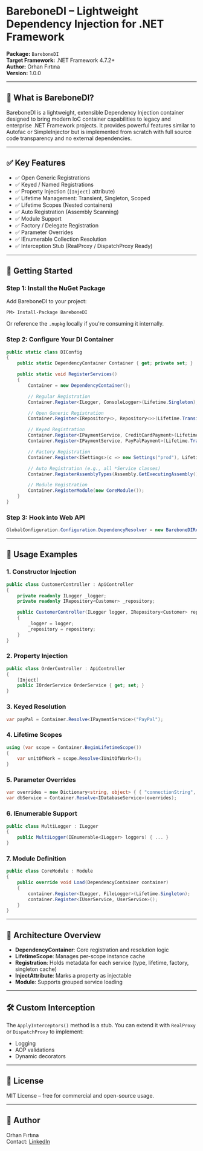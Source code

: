 
# BareboneDI – Lightweight Dependency Injection for .NET Framework

**Package:** `BareboneDI`  
**Target Framework:** .NET Framework 4.7.2+  
**Author:** Orhan Fırtına  
**Version:** 1.0.0

---

## 📌 What is BareboneDI?

BareboneDI is a lightweight, extensible Dependency Injection container designed to bring modern IoC container capabilities to legacy and enterprise .NET Framework projects. It provides powerful features similar to Autofac or SimpleInjector but is implemented from scratch with full source code transparency and no external dependencies.

---

## ✅ Key Features

- ✅ Open Generic Registrations  
- ✅ Keyed / Named Registrations  
- ✅ Property Injection (`[Inject]` attribute)  
- ✅ Lifetime Management: Transient, Singleton, Scoped  
- ✅ Lifetime Scopes (Nested containers)  
- ✅ Auto Registration (Assembly Scanning)  
- ✅ Module Support  
- ✅ Factory / Delegate Registration  
- ✅ Parameter Overrides  
- ✅ IEnumerable<T> Collection Resolution  
- ✅ Interception Stub (RealProxy / DispatchProxy Ready)

---

## 🚀 Getting Started

### Step 1: Install the NuGet Package

Add BareboneDI to your project:

```
PM> Install-Package BareboneDI
```

Or reference the `.nupkg` locally if you're consuming it internally.

### Step 2: Configure Your DI Container

```csharp
public static class DIConfig
{
    public static DependencyContainer Container { get; private set; }

    public static void RegisterServices()
    {
        Container = new DependencyContainer();

        // Regular Registration
        Container.Register<ILogger, ConsoleLogger>(Lifetime.Singleton);

        // Open Generic Registration
        Container.Register<IRepository<>, Repository<>>(Lifetime.Transient);

        // Keyed Registration
        Container.Register<IPaymentService, CreditCardPayment>(Lifetime.Transient, "Credit");
        Container.Register<IPaymentService, PayPalPayment>(Lifetime.Transient, "PayPal");

        // Factory Registration
        Container.Register<ISettings>(c => new Settings("prod"), Lifetime.Singleton);

        // Auto Registration (e.g., all *Service classes)
        Container.RegisterAssemblyTypes(Assembly.GetExecutingAssembly(), t => t.Name.EndsWith("Service"));

        // Module Registration
        Container.RegisterModule(new CoreModule());
    }
}
```

### Step 3: Hook into Web API

```csharp
GlobalConfiguration.Configuration.DependencyResolver = new BareboneDIResolver(DIConfig.Container);
```

---

## 🧪 Usage Examples

### 1. Constructor Injection

```csharp
public class CustomerController : ApiController
{
    private readonly ILogger _logger;
    private readonly IRepository<Customer> _repository;

    public CustomerController(ILogger logger, IRepository<Customer> repository)
    {
        _logger = logger;
        _repository = repository;
    }
}
```

### 2. Property Injection

```csharp
public class OrderController : ApiController
{
    [Inject]
    public IOrderService OrderService { get; set; }
}
```

### 3. Keyed Resolution

```csharp
var payPal = Container.Resolve<IPaymentService>("PayPal");
```

### 4. Lifetime Scopes

```csharp
using (var scope = Container.BeginLifetimeScope())
{
    var unitOfWork = scope.Resolve<IUnitOfWork>();
}
```

### 5. Parameter Overrides

```csharp
var overrides = new Dictionary<string, object> { { "connectionString", "MyConn" } };
var dbService = Container.Resolve<IDatabaseService>(overrides);
```

### 6. IEnumerable<T> Support

```csharp
public class MultiLogger : ILogger
{
    public MultiLogger(IEnumerable<ILogger> loggers) { ... }
}
```

### 7. Module Definition

```csharp
public class CoreModule : Module
{
    public override void Load(DependencyContainer container)
    {
        container.Register<ILogger, FileLogger>(Lifetime.Singleton);
        container.Register<IUserService, UserService>();
    }
}
```

---

## 🧩 Architecture Overview

- **DependencyContainer**: Core registration and resolution logic
- **LifetimeScope**: Manages per-scope instance cache
- **Registration**: Holds metadata for each service (type, lifetime, factory, singleton cache)
- **InjectAttribute**: Marks a property as injectable
- **Module**: Supports grouped service loading

---

## 🛠️ Custom Interception

The `ApplyInterceptors()` method is a stub. You can extend it with `RealProxy` or `DispatchProxy` to implement:

- Logging
- AOP validations
- Dynamic decorators

---

## 📄 License

MIT License – free for commercial and open-source usage.

---

## 👋 Author

Orhan Fırtına  
Contact: [LinkedIn](https://www.linkedin.com/in/orhan-f%C4%B1rt%C4%B1na/)
